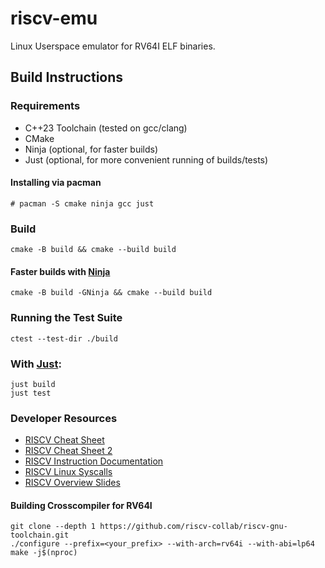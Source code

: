 # riscv-emu

Linux Userspace emulator for RV64I ELF binaries.

## Build Instructions

### Requirements

- C++23 Toolchain (tested on gcc/clang)
- CMake
- Ninja (optional, for faster builds)
- Just (optional, for more convenient running of builds/tests)

#### Installing via pacman

```console
# pacman -S cmake ninja gcc just
```

### Build

```console
cmake -B build && cmake --build build
```

#### Faster builds with [Ninja](https://github.com/ninja-build/ninja)

```console
cmake -B build -GNinja && cmake --build build
```

### Running the Test Suite

```console
ctest --test-dir ./build
```

### With [Just](https://github.com/casey/just):

```console
just build
just test
```

### Developer Resources

- [RISCV Cheat Sheet](https://www.cs.sfu.ca/~ashriram/Courses/CS295/assets/notebooks/RISCV/RISCV_CARD.pdf)
- [RISCV Cheat Sheet 2](https://projectf.io/posts/riscv-cheat-sheet/)
- [RISCV Instruction Documentation](https://msyksphinz-self.github.io/riscv-isadoc/#_rv32i_rv64i_instructions)
- [RISCV Linux Syscalls](https://jborza.com/post/2021-05-11-riscv-linux-syscalls/)
- [RISCV Overview Slides](http://www.ee.ic.ac.uk/pcheung/teaching/eie2-iac/Lecture%206%20-%20RISC-V%20Instruction%20Set%20Overview%20(notes).pdf)

#### Building Crosscompiler for RV64I

```console
git clone --depth 1 https://github.com/riscv-collab/riscv-gnu-toolchain.git
./configure --prefix=<your_prefix> --with-arch=rv64i --with-abi=lp64
make -j$(nproc)
```
